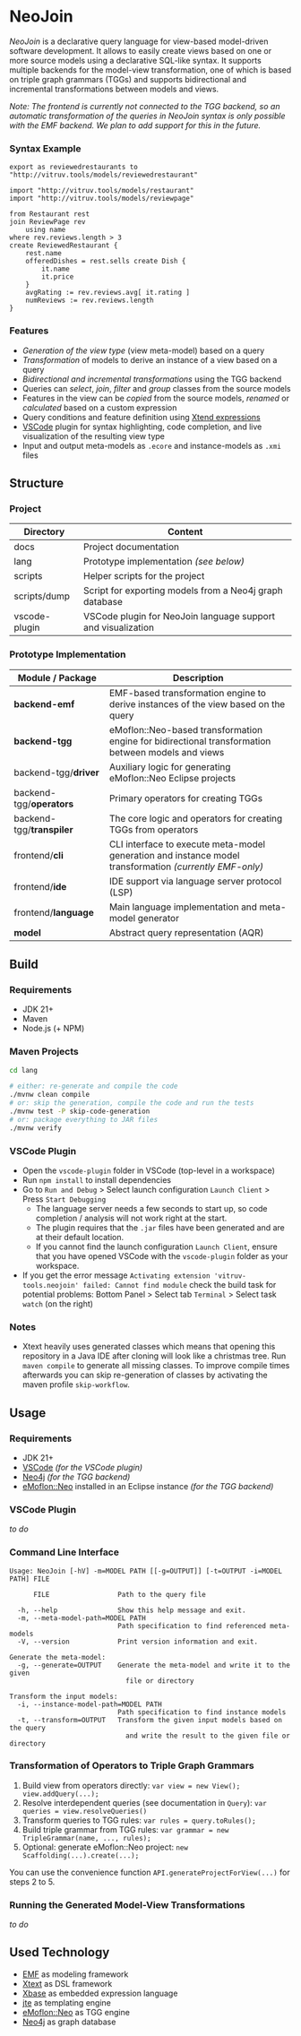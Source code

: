 # NeoJoin

*NeoJoin* is a declarative query language for view-based model-driven software development. It allows to easily create views based on one or more source models using a declarative SQL-like syntax. It supports multiple backends for the model-view transformation, one of which is based on triple graph grammars (TGGs) and supports bidirectional and incremental transformations between models and views.

*Note: The frontend is currently not connected to the TGG backend, so an automatic transformation of the queries in NeoJoin syntax is only possible with the EMF backend. We plan to add support for this in the future.*

### Syntax Example

```
export as reviewedrestaurants to "http://vitruv.tools/models/reviewedrestaurant"

import "http://vitruv.tools/models/restaurant"
import "http://vitruv.tools/models/reviewpage"

from Restaurant rest
join ReviewPage rev
    using name
where rev.reviews.length > 3
create ReviewedRestaurant {
    rest.name
    offeredDishes = rest.sells create Dish {
        it.name
        it.price
    }
    avgRating := rev.reviews.avg[ it.rating ]
    numReviews := rev.reviews.length
}
```

### Features

* *Generation of the view type* (view meta-model) based on a query
* *Transformation* of models to derive an instance of a view based on a query
* *Bidirectional and incremental transformations* using the TGG backend
* Queries can *select*, *join*, *filter* and *group* classes from the source models
* Features in the view can be *copied* from the source models, *renamed* or *calculated* based on a custom expression
* Query conditions and feature definition using [Xtend expressions](https://eclipse.dev/Xtext/xtend/documentation/203_xtend_expressions.html)
* [VSCode](https://code.visualstudio.com/) plugin for syntax highlighting, code completion, and live visualization of the resulting view type
* Input and output meta-models as `.ecore` and instance-models as `.xmi` files

## Structure

### Project
| Directory     | Content                                                      |
|---------------|--------------------------------------------------------------|
| docs          | Project documentation                                        |
| lang          | Prototype implementation *(see below)*                       |
| scripts       | Helper scripts for the project                               |
| scripts/dump  | Script for exporting models from a Neo4j graph database      |
| vscode-plugin | VSCode plugin for NeoJoin language support and visualization |

### Prototype Implementation
| **Module** / Package       | Description                                                                                             |
|----------------------------|---------------------------------------------------------------------------------------------------------|
| **backend-emf**            | EMF-based transformation engine to derive instances of the view based on the query                      |
| **backend-tgg**            | eMoflon::Neo-based transformation engine for bidirectional transformation between models and views      |
| backend-tgg/**driver**     | Auxiliary logic for generating eMoflon::Neo Eclipse projects                                            |
| backend-tgg/**operators**  | Primary operators for creating TGGs                                                                     |
| backend-tgg/**transpiler** | The core logic and operators for creating TGGs from operators                                           |
| frontend/**cli**           | CLI interface to execute meta-model generation and instance model transformation *(currently EMF-only)* |
| frontend/**ide**           | IDE support via language server protocol (LSP)                                                          |
| frontend/**language**      | Main language implementation and meta-model generator                                                   |
| **model**                  | Abstract query representation (AQR)                                                                     |

## Build

### Requirements

* JDK 21+
* Maven
* Node.js (+ NPM)

### Maven Projects

```sh
cd lang

# either: re-generate and compile the code
./mvnw clean compile
# or: skip the generation, compile the code and run the tests
./mvnw test -P skip-code-generation
# or: package everything to JAR files
./mvnw verify
```

### VSCode Plugin

* Open the `vscode-plugin` folder in VSCode (top-level in a workspace)
* Run `npm install` to install dependencies
* Go to `Run and Debug` > Select launch configuration `Launch Client` > Press `Start Debugging`
    * The language server needs a few seconds to start up, so code completion / analysis will not work right at the start.
    * The plugin requires that the `.jar` files have been generated and are at their default location.
    * If you cannot find the launch configuration `Launch Client`, ensure that you have opened VSCode with the `vscode-plugin` folder as your workspace.
* If you get the error message `Activating extension 'vitruv-tools.neojoin' failed: Cannot find module` check the build task for potential problems: Bottom Panel > Select tab `Terminal` > Select task `watch` (on the right)

### Notes

* Xtext heavily uses generated classes which means that opening this repository in a Java IDE after cloning will look like a christmas tree. Run `maven compile` to generate all missing classes. To improve compile times afterwards you can skip re-generation of classes by activating the maven profile `skip-workflow`.

## Usage

### Requirements

* JDK 21+
* [VSCode](https://code.visualstudio.com/) *(for the VSCode plugin)*
* [Neo4j](https://neo4j.com/) *(for the TGG backend)*
* [eMoflon::Neo](https://github.com/eMoflon/emoflon-neo) installed in an Eclipse instance *(for the TGG backend)*

### VSCode Plugin

*to do*

### Command Line Interface

```
Usage: NeoJoin [-hV] -m=MODEL PATH [[-g=OUTPUT]] [-t=OUTPUT -i=MODEL PATH] FILE

      FILE                 Path to the query file

  -h, --help               Show this help message and exit.
  -m, --meta-model-path=MODEL PATH
                           Path specification to find referenced meta-models
  -V, --version            Print version information and exit.

Generate the meta-model:
  -g, --generate=OUTPUT    Generate the meta-model and write it to the given
                             file or directory

Transform the input models:
  -i, --instance-model-path=MODEL PATH
                           Path specification to find instance models
  -t, --transform=OUTPUT   Transform the given input models based on the query
                             and write the result to the given file or directory
```

### Transformation of Operators to Triple Graph Grammars

1. Build view from operators directly: `var view = new View(); view.addQuery(...);`
2. Resolve interdependent queries (see documentation in `Query`): `var queries = view.resolveQueries()`
3. Transform queries to TGG rules: `var rules = query.toRules();`
4. Build triple grammar from TGG rules: `var grammar = new TripleGrammar(name, ..., rules);`
5. Optional: generate eMoflon::Neo project: `new Scaffolding(...).create(...);`

You can use the convenience function `API.generateProjectForView(...)` for steps 2 to 5.

### Running the Generated Model-View Transformations

*to do*

## Used Technology

* [EMF](https://eclipse.dev/emf/) as modeling framework
* [Xtext](https://eclipse.dev/Xtext/) as DSL framework
* [Xbase](https://eclipse.dev/Xtext/documentation/305_xbase.html) as embedded expression language
* [jte](https://jte.gg/) as templating engine
* [eMoflon::Neo](https://github.com/eMoflon/emoflon-neo) as TGG engine
* [Neo4j](https://neo4j.com/) as graph database
